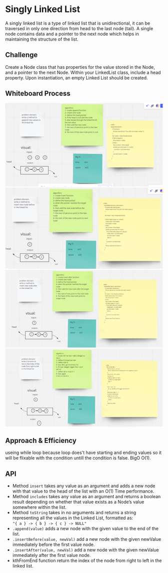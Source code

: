 # Singly Linked List

A singly linked list is a type of linked list that is unidirectional, it can be traversed in only one direction from head to the last node (tail).
A single node contains data and a pointer to the next node which helps in maintaining the structure of the list.

## Challenge

Create a Node class that has properties for the value stored in the Node, and a pointer to the next Node.
Within your LinkedList class, include a head property. Upon instantiation, an empty Linked List should be created.

## Whiteboard Process

![](1.png)
![](2.png)
![](3.png)
![](4.png)

## Approach & Efficiency

useing while loop because loop does't have starting and ending values so it will be flixable with the condition untill the condition is false.
BigO O(1).

## API

- Method `insert` takes any value as an argument and adds a new node with that value to the head of the list with an O(1) Time performance.
- Method `includes` takes any value as an argument and returns a boolean result depending on whether that value exists as a Node’s value somewhere within the list.
- Method `toString` takes in no arguments and returns a string representing all the values in the Linked List, formatted as:<br>
  `"{ a } -> { b } -> { c } -> NULL"`
- `.append(value)` adds a new node with the given value to the end of the list.
- `.insertBefore(value, newVal)` add a new node with the given newValue immediately before the first value node.
- `.insertAfter(value, newVal)` add a new node with the given newValue immediately after the first value node.
- kthFromEnd function return the index of the node from right to left in the linked list.
